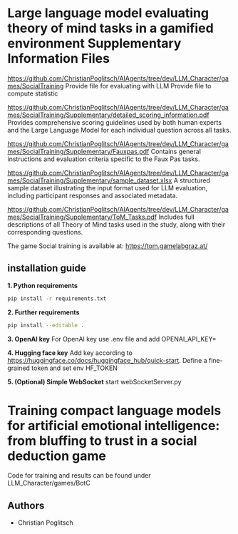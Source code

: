 # Large language model evaluating theory of mind tasks in a gamified environment Supplementary Information Files


https://github.com/ChristianPoglitsch/AIAgents/tree/dev/LLM_Character/games/SocialTraining
Provide file for evaluating with LLM
Provide file to compute statistic


https://github.com/ChristianPoglitsch/AIAgents/tree/dev/LLM_Character/games/SocialTraining/Supplementary/detailed_scoring_information.pdf
Provides comprehensive scoring guidelines used by both human experts and the Large Language Model for each individual question across all tasks.

https://github.com/ChristianPoglitsch/AIAgents/tree/dev/LLM_Character/games/SocialTraining/Supplementary/Fauxpas.pdf
Contains general instructions and evaluation criteria specific to the Faux Pas tasks.

https://github.com/ChristianPoglitsch/AIAgents/tree/dev/LLM_Character/games/SocialTraining/Supplementary/sample_dataset.xlsx
A structured sample dataset illustrating the input format used for LLM evaluation, including participant responses and associated metadata.

https://github.com/ChristianPoglitsch/AIAgents/tree/dev/LLM_Character/games/SocialTraining/Supplementary/ToM_Tasks.pdf
Includes full descriptions of all Theory of Mind tasks used in the study, along with their corresponding questions.


The game Social training is available at: https://tom.gamelabgraz.at/



## installation guide

**1. Python requirements**

```bash
pip install -r requirements.txt    
```

**2. Further requirements**

```bash
pip install --editable .
```

**3. OpenAI key**
For OpenAI key use .env file and add OPENAI_API_KEY= 


**4. Hugging face key**
Add key according to https://huggingface.co/docs/huggingface_hub/quick-start.
Define a fine-grained token and set env HF_TOKEN

**5. (Optional) Simple WebSocket**
start webSocketServer.py


# Training compact language models for artificial emotional intelligence: from bluffing to trust in a social deduction game

Code for training and results can be found under LLM_Character/games/BotC

## Authors

- Christian Poglitsch


